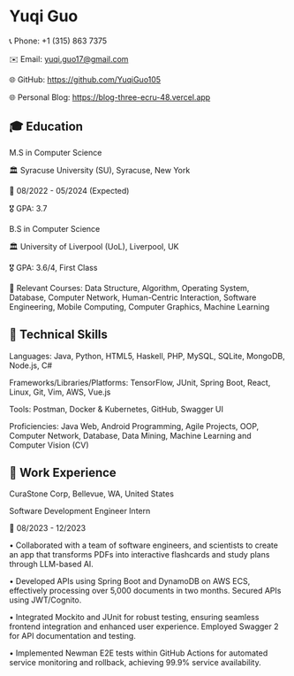 # Yuqi Guo

📞 Phone: +1 (315) 863 7375

✉️ Email: yuqi.guo17@gmail.com

🌐 GitHub: https://github.com/YuqiGuo105

🌐 Personal Blog: https://blog-three-ecru-48.vercel.app

## 🎓 Education
M.S in Computer Science

🏛 Syracuse University (SU), Syracuse, New York

📅 08/2022 - 05/2024 (Expected)

🎖 GPA: 3.7

B.S in Computer Science

🏛 University of Liverpool (UoL), Liverpool, UK

🎖 GPA: 3.6/4, First Class

📘 Relevant Courses: Data Structure, Algorithm, Operating System, Database, Computer Network, Human-Centric Interaction, Software Engineering, Mobile Computing, Computer Graphics, Machine Learning

## 🔧 Technical Skills
Languages: Java, Python, HTML5, Haskell, PHP, MySQL, SQLite, MongoDB, Node.js, C#

Frameworks/Libraries/Platforms: TensorFlow, JUnit, Spring Boot, React, Linux, Git, Vim, AWS, Vue.js

Tools: Postman, Docker & Kubernetes, GitHub, Swagger UI

Proficiencies: Java Web, Android Programming, Agile Projects, OOP, Computer Network, Database, Data Mining, Machine Learning and Computer Vision (CV)



## 💼 Work Experience

CuraStone Corp, Bellevue, WA, United States

Software Development Engineer Intern

📅 08/2023 - 12/2023

• Collaborated with a team of software engineers, and scientists to create an app that transforms PDFs into interactive flashcards and study plans through LLM-based AI. 

•	Developed APIs using Spring Boot and DynamoDB on AWS ECS, effectively processing over 5,000 documents in two months. Secured APIs using JWT/Cognito. 

•	Integrated Mockito and JUnit for robust testing, ensuring seamless frontend integration and enhanced user experience. Employed Swagger 2 for API documentation and testing.

•	Implemented Newman E2E tests within GitHub Actions for automated service monitoring and rollback, achieving 99.9% service availability.


<!--
**YuqiGuo105/YuqiGuo105** is a ✨ _special_ ✨ repository because its `README.md` (this file) appears on your GitHub profile.

Here are some ideas to get you started:

- 🔭 I’m currently working on ...
- 🌱 I’m currently learning ...
- 👯 I’m looking to collaborate on ...
- 🤔 I’m looking for help with ...
- 💬 Ask me about ...
- 📫 How to reach me: ...
- 😄 Pronouns: ...
- ⚡ Fun fact: ...
-->
